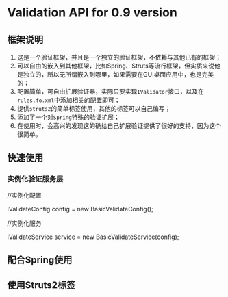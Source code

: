 # Validation API for 0.9 version

## 框架说明
1. 这是一个验证框架，并且是一个独立的验证框架，不依赖与其他已有的框架； 
2. 可以自由的嵌入到其他框架，比如Spring、Struts等流行框架，但实质来说他是独立的，所以无所谓嵌入到哪里，如果需要在GUI桌面应用中，也是完美的；
3. 配置简单，可自由扩展验证器，实际只要实现`IValidator`接口，以及在`rules.fo.xml`中添加相关的配置即可；
4. 提供`struts2`的简单标签使用，其他的标签可以自己编写；
5. 添加了一个对`Spring`特殊的验证扩展；
6. 在使用时，会高兴的发现这的确给自己扩展验证提供了很好的支持，因为这个很简单。

## 快速使用
### 实例化验证服务层
//实例化配置

IValidateConfig config = new BasicValidateConfig();

//实例化服务

IValidateService service = new BasicValidateService(config);


## 配合Spring使用

## 使用Struts2标签
